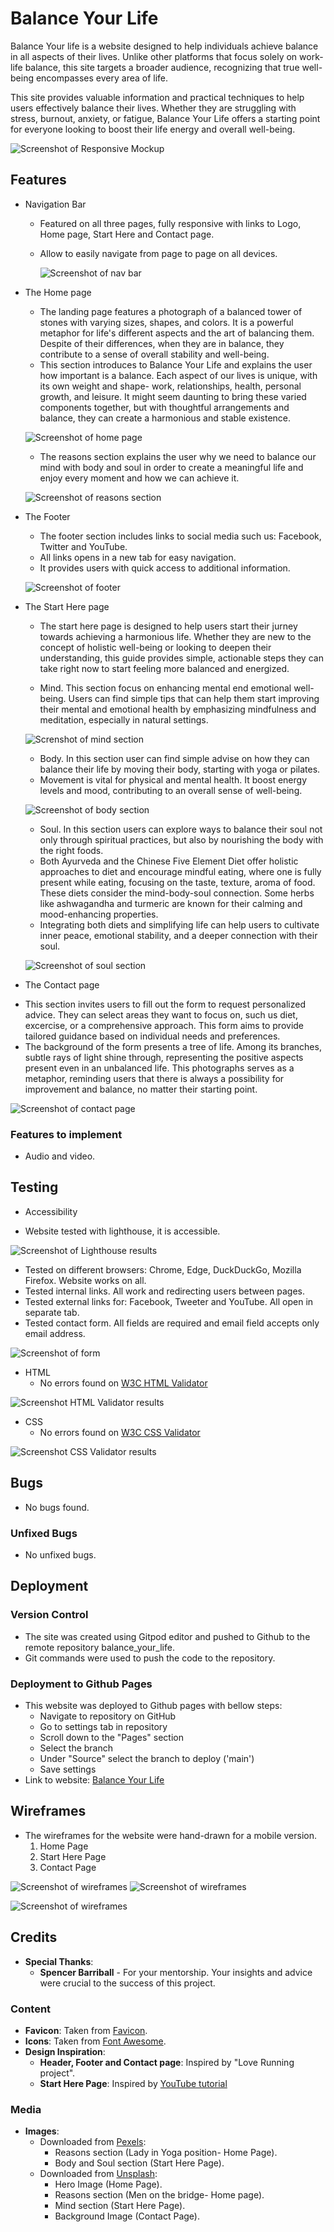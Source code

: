 # Balance Your Life

Balance Your life is a website designed to help individuals achieve balance in all aspects of their lives. Unlike other platforms that focus solely on work-life balance, this site targets a broader audience, recognizing that true well-being encompasses every area of life.

This site provides valuable information and practical techniques to help users effectively balance their lives. Whether they are struggling with stress, burnout, anxiety, or fatigue, Balance Your Life offers a starting point for everyone looking to boost their life energy and overall well-being.


![Screenshot of Responsive Mockup ](/assets/images/readme/responsiveMockup.png)



## Features

* Navigation Bar

   - Featured on all three pages, fully responsive with links to Logo, Home page, Start Here and Contact page.
   - Allow to easily navigate from page to page on all devices. 


     ![Screenshot of nav bar](/assets/images/readme/navBar.png)



* The Home page

   - The landing page features a photograph of a balanced tower of stones with varying sizes, shapes, and colors. It is a powerful metaphor for life's different aspects and the art of balancing them. Despite of their differences, when they are in balance, they contribute to a sense of overall stability and well-being.
   - This section introduces to Balance Your Life and explains the user how important is a balance. Each aspect of our lives is unique, with its own weight and shape- work, relationships, health, personal growth, and leisure. It might seem daunting to bring these varied components together, but with thoughtful arrangements and balance, they can create a harmonious and stable existence.

   ![Screenshot of home page](/assets/images/readme/homePage.png)


   - The reasons section explains the user why we need to balance our mind with body and soul in order to create a meaningful life and enjoy every moment and how we can achieve it.


   ![Screenshot of reasons section](/assets/images/readme/reasons.png)



* The Footer

  - The footer section includes links to social media such us: Facebook, Twitter and YouTube.
  - All links opens in a new tab for easy navigation.
  - It provides users with quick access to additional information.

  ![Screenshot of footer](/assets/images/readme/footer.png) 
  

* The Start Here page

  - The start here page is designed to help users start their jurney towards achieving  a harmonious life. Whether they are new to the concept of holistic well-being or looking to deepen their understanding, this guide provides simple, actionable steps they can take right now to start feeling more balanced and energized.

  - Mind. This section focus on enhancing mental end emotional well-being. Users can find simple tips that can help them start improving their mental and emotional health by emphasizing mindfulness and meditation, especially in natural settings.

  ![Screnshot of mind section](/assets/images/readme/nature.png)

   - Body. In this section user can find simple advise on how they can balance their life by moving their body, starting with yoga or pilates. 
   - Movement is vital for physical and mental health. It boost energy levels and mood, contributing to an overall sense of well-being.

   ![Screenshot of body section](/assets/images/readme/yoga.png)

   - Soul. In this section users can explore ways to balance their soul not only through spiritual practices, but also by nourishing the body with the right foods.
   - Both Ayurveda and the Chinese Five Element Diet offer holistic approaches to diet and encourage mindful eating, where one is fully present while eating, focusing on the taste, texture, aroma of food. These diets consider the mind-body-soul connection. Some herbs like ashwagandha and turmeric are known for their calming and mood-enhancing properties.
   - Integrating both diets and simplifying life can help users to cultivate inner peace, emotional stability, and a deeper connection with their soul.

   ![Screenshot of soul section](/assets/images/readme/spicesHerbs.png)


* The Contact page

 - This section invites users to fill out the form to request personalized advice. They can select areas they want to focus on, such us diet, excercise, or a comprehensive approach. This form aims to provide tailored guidance based on individual needs and preferences.
 - The background of the form presents a tree of life. Among its branches, subtle rays of light shine through, representing the positive aspects present even in an unbalanced life. This photographs serves as a metaphor, reminding users that there is always a possibility for improvement and balance, no matter their starting point. 

 ![Screenshot of contact page](/assets/images/readme/contactPage.png)


### Features to implement

 - Audio and video.



## Testing

- Accessibility

 - Website tested with lighthouse, it is accessible.

![Screenshot of Lighthouse results](/assets/images/readme/lighthouse.png)



- Tested on different browsers: Chrome, Edge, DuckDuckGo, Mozilla Firefox. Website works on all.
- Tested internal links. All work and redirecting users between pages.
- Tested external links for: Facebook, Tweeter and YouTube. All open in separate tab.
- Tested contact form. All fields are required and email field accepts only email address.

![Screenshot of form](/assets/images/readme/form.png)

- HTML  
     - No errors found on  [W3C HTML Validator](http://validator.w3.org/)

![Screenshot HTML Validator results](/assets/images/readme/htmlValidator.png)

- CSS
    - No errors found on [W3C CSS Validator](https://jigsaw.w3.org/css-validator/validator)

![Screenshot CSS Validator results](/assets/images/readme/cssValidator.png)


## Bugs

 - No bugs found.

### Unfixed Bugs

 - No unfixed bugs.

## Deployment

 ### Version Control

  - The site was created using Gitpod editor and pushed to Github to the remote repository balance_your_life.
  - Git commands were used to push the code to the repository.

 ### Deployment to Github Pages

  - This website was deployed to Github pages with bellow steps:
    - Navigate to repository on GitHub
    - Go to settings tab in repository
    - Scroll down to the "Pages" section
    - Select the branch
    - Under "Source" select the branch to deploy ('main')
    - Save settings 
  - Link to website: [Balance Your Life](https://magda-r-bit.github.io/balance_your_life/)



## Wireframes 

 - The wireframes for the website were hand-drawn for a mobile version.
   1. Home Page
   2. Start Here Page
   3. Contact Page 

  ![Screenshot of wireframes](/assets/images/readme/wireframes1.jpg)
  ![Screenshot of wireframes](/assets/images/readme/wireframes2.jpg)

  ![Screenshot of wireframes](/assets/images/readme/wireframes3.jpg)

## Credits

- **Special Thanks**:
    - **Spencer Barriball** - For your mentorship. Your insights and advice were crucial to the success of this project.


### Content

- **Favicon**: Taken from [Favicon](https://favicon.io/).
- **Icons**: Taken from [Font Awesome](https://fontawesome.com/).
- **Design Inspiration**:
  - **Header, Footer and Contact page**: Inspired by "Love Running project".
  - **Start Here Page**: Inspired by [YouTube tutorial](https://www.youtube.com/watch?v=UG45sVvR6GU)


### Media

- **Images**: 
   - Downloaded from  [Pexels](https://favicon.io/):
     - Reasons section (Lady in Yoga position- Home Page).
     - Body and Soul section (Start Here Page).
   - Downloaded from  [Unsplash](https://unsplash.com/):
     - Hero Image (Home Page).
     - Reasons section (Men on the bridge- Home page).
     - Mind section (Start Here Page).
     - Background Image (Contact Page).



